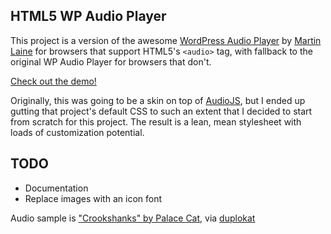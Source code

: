 HTML5 WP Audio Player
----

This project is a version of the awesome [WordPress Audio Player](http://wpaudioplayer.com/standalone/) by [Martin Laine](http://www.1pixelout.net/) for browsers that support HTML5's `<audio>` tag, with fallback to the original WP Audio Player for browsers that don't.

[Check out the demo!](http://jedfoster.github.com/html5-WP-audio-player/)

Originally, this was going to be a skin on top of [AudioJS](https://github.com/jedfoster/AudioJS), but I ended up gutting that project's default CSS to such an extent that I decided to start from scratch for this project. The result is a lean, mean stylesheet with loads of customization potential.

TODO
----

- Documentation
- Replace images with an icon font

Audio sample is ["Crookshanks" by Palace Cat](http://palacecat.bandcamp.com/track/crookshanks), via [duplokat](http://duplokat.tumblr.com/post/12695092003/geek-friday-ringtone)